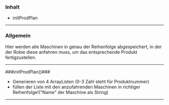 ### Inhalt ###
- initProdPlan


----------
### Allgemein ###

Hier werden alle Maschinen in genau der Reihenfolge abgespeichert, in der der Robie diese anfahren muss, um das entsprechende Produkt fertigzustellen. 

----------

###initProdPlan()###

- Generieren von 4 ArrayListen (0-3 Zahl steht für Produktnummer)
- füllen der Liste mit den anzufahrenden Maschinen in richtiger Reihenfolge!("Name"  der Maschine als String)


----------